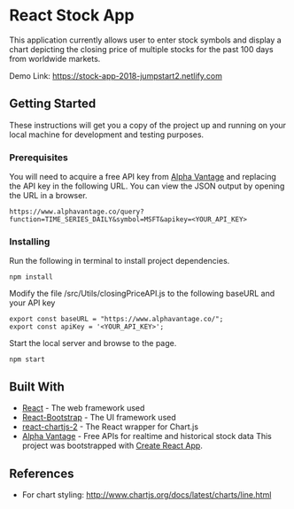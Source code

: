 # React Stock App

This application currently allows user to enter stock symbols and display a chart depicting the closing price of multiple stocks for the past 100 days from worldwide markets.

Demo Link: https://stock-app-2018-jumpstart2.netlify.com

## Getting Started

These instructions will get you a copy of the project up and running on your local machine for development and testing purposes.

### Prerequisites

You will need to acquire a free API key from [Alpha Vantage](https://www.alphavantage.co/) and replacing the API key in the following URL.
You can view the JSON output by opening the URL in a browser.

```
https://www.alphavantage.co/query?function=TIME_SERIES_DAILY&symbol=MSFT&apikey=<YOUR_API_KEY>
```

### Installing

Run the following in terminal to install project dependencies.

```
npm install
```

Modify the file /src/Utils/closingPriceAPI.js to the following baseURL and your API key

```
export const baseURL = "https://www.alphavantage.co/";
export const apiKey = '<YOUR_API_KEY>';
```

Start the local server and browse to the page.

```
npm start
```

## Built With

- [React](https://reactjs.org) - The web framework used
- [React-Bootstrap](https://react-bootstrap.github.io/) - The UI framework used
- [react-chartjs-2](https://github.com/jerairrest/react-chartjs-2) - The React wrapper for Chart.js
- [Alpha Vantage](https://www.alphavantage.co/) - Free APIs for realtime and historical stock data
  This project was bootstrapped with [Create React App](https://github.com/facebookincubator/create-react-app).

## References

- For chart styling: http://www.chartjs.org/docs/latest/charts/line.html

